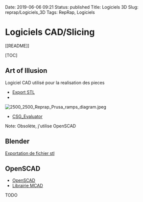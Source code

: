 Date: 2019-06-06 09:21
Status: published
Title: Logiciels 3D
Slug: reprap/Logiciels_3D
Tags: RepRap, Logiciels

# Logiciels CAD/Slicing

[[README]]

[TOC]
  
## Art of Illusion

Logiciel CAD utilisé pour la realisation des pieces

* [Export STL](http://forums.reprap.org/read.php?12,10052)
* 
![2500_2500_Reprap_Prusa_ramps_diagram.jpeg](2500_2500_Reprap_Prusa_ramps_diagram.jpeg)
* [CSG_Evaluator](http://reprap.org/wiki/Builders/Metalab/AoI_CSG_Evaluator)

Note: Obsolète, j'utilise OpenSCAD

## Blender

[Exportation de fichier stl](http://www.google.fr/url?sa=t&rct=j&q=&esrc=s&source=web&cd=1&ved=0CDQQFjAA&url=http%3A%2F%2Fsupport.ponoko.com%2Fentries%2F21531613-How-to-export-a-STL-design-file-using-Blender-2-6-&ei=FfbPUaqHDo_VsgbEjIGYAQ&usg=AFQjCNFCXZWBJFAMVZMzzFvHp4YdoMiJRg&sig2=st3E-IgUgZrY_hEkfyDN5w&bvm=bv.48572450,d.Yms)

  [1]: http://www.thingiverse.com/thing:4249/#files
  [2]: http://www.thingiverse.com/thing:263620/#files

## OpenSCAD

* [OpenSCAD](http://www.openscad.org/)
* [Librairie MCAD](https://github.com/openscad/MCAD)

TODO
